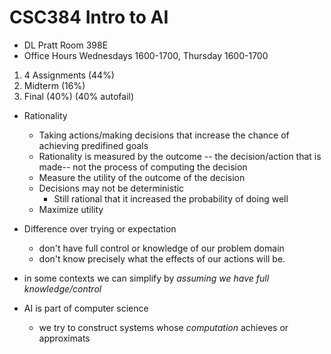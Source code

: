 # CSC384 Intro to AI

* DL Pratt Room 398E
* Office Hours Wednesdays 1600-1700, Thursday 1600-1700
  
1. 4 Assignments (44%)
2. Midterm (16%)
3. Final (40%) (40% autofail)


* Rationality 
  * Taking actions/making decisions that increase the chance of achieving predifined goals
  * Rationality is measured by the outcome -- the decision/action that is made-- not the process of computing the decision
  * Measure the utility of the outcome of the decision
  * Decisions may not be deterministic
    * Still rational that it increased the probability of doing well
  * Maximize utility


* Difference over trying or expectation
  * don't have full control or knowledge of our problem domain
  * don't know precisely what the effects of our actions will be.
* in some contexts we can simplify by *assuming we have full knowledge/control*
* AI is part of computer science
  * we try to construct systems whose *computation* achieves or approximats

